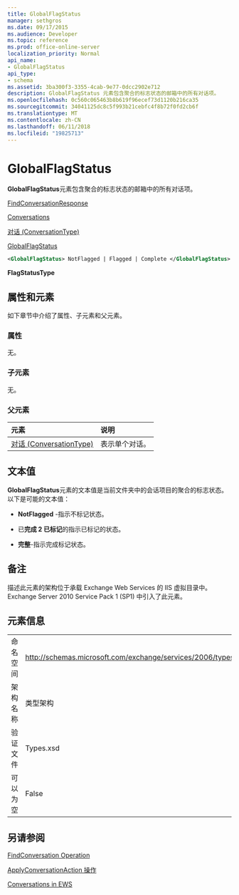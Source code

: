 ```yaml
---
title: GlobalFlagStatus
manager: sethgros
ms.date: 09/17/2015
ms.audience: Developer
ms.topic: reference
ms.prod: office-online-server
localization_priority: Normal
api_name:
- GlobalFlagStatus
api_type:
- schema
ms.assetid: 3ba300f3-3355-4cab-9e77-0dcc2902e712
description: GlobalFlagStatus 元素包含聚合的标志状态的邮箱中的所有对话项。
ms.openlocfilehash: 0c560c065463b8b619f96ecef73d1120b216ca35
ms.sourcegitcommit: 34041125dc8c5f993b21cebfc4f8b72f0fd2cb6f
ms.translationtype: MT
ms.contentlocale: zh-CN
ms.lasthandoff: 06/11/2018
ms.locfileid: "19825713"
---
```

# <a name="globalflagstatus"></a>GlobalFlagStatus

**GlobalFlagStatus**元素包含聚合的标志状态的邮箱中的所有对话项。 
  
[FindConversationResponse](findconversationresponse.md)
  
[Conversations](conversations-ex15websvcsotherref.md)
  
[对话 (ConversationType)](conversation-conversationtype.md)
  
[GlobalFlagStatus](globalflagstatus.md)
  
```XML
<GlobalFlagStatus> NotFlagged | Flagged | Complete </GlobalFlagStatus>
```

 **FlagStatusType**
## <a name="attributes-and-elements"></a>属性和元素

如下章节中介绍了属性、子元素和父元素。
  
### <a name="attributes"></a>属性

无。
  
### <a name="child-elements"></a>子元素

无。
  
### <a name="parent-elements"></a>父元素

|**元素**|**说明**|
|:-----|:-----|
|[对话 (ConversationType)](conversation-conversationtype.md) <br/> |表示单个对话。  <br/> |
   
## <a name="text-value"></a>文本值

**GlobalFlagStatus**元素的文本值是当前文件夹中的会话项目的聚合的标志状态。 以下是可能的文本值： 
  
- **NotFlagged** -指示不标记状态。 
    
- 已**完成 2 已标记**的指示已标记的状态。 
    
- **完整**-指示完成标记状态。 
    
## <a name="remarks"></a>备注

描述此元素的架构位于承载 Exchange Web Services 的 IIS 虚拟目录中。Exchange Server 2010 Service Pack 1 (SP1) 中引入了此元素。
  
## <a name="element-information"></a>元素信息

|||
|:-----|:-----|
|命名空间  <br/> |http://schemas.microsoft.com/exchange/services/2006/types  <br/> |
|架构名称  <br/> |类型架构  <br/> |
|验证文件  <br/> |Types.xsd  <br/> |
|可以为空  <br/> |False  <br/> |
   
## <a name="see-also"></a>另请参阅



[FindConversation Operation](findconversation-operation.md)
  
[ApplyConversationAction 操作](applyconversationaction-operation.md)


[Conversations in EWS](http://msdn.microsoft.com/library/91e64629-db6c-4c94-9dcb-d386232e8467%28Office.15%29.aspx)

